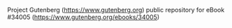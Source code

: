 Project Gutenberg (https://www.gutenberg.org) public repository for eBook #34005 (https://www.gutenberg.org/ebooks/34005)
